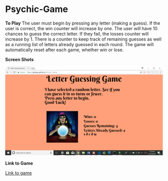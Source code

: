 # Psychic-Game


**To Play**
The user must begin by pressing any letter (making a guess). If the user is correct, the win counter will increase by one. The user will have 10 chances to guess the correct letter. If they fail, the losses counter will increase by 1. There is a counter to keep track of remaining guesses as well as a running list of letters already guessed in each round. The game will automatically reset after each game, whether win or lose. 

**Screen Shots**

![Game Screen](/assets/images/screenshot1.png "Game Screen")


**Link to Game**

[Link to game](https://jahalup.github.io/Psychic-Game/)

